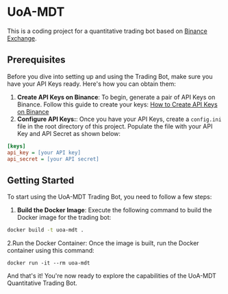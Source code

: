 # UoA-MDT

This is a coding project for a quantitative trading bot based on [Binance Exchange](https://www.binance.com/en).

## Prerequisites
Before you dive into setting up and using the Trading Bot, make sure you have your API Keys ready. Here's how you can obtain them:
1. **Create API Keys on Binance**: To begin, generate a pair of API Keys on Binance. Follow this guide to create your keys: [How to Create API Keys on Binance](https://www.binancezh.top/en/support/faq/how-to-create-api-keys-on-binance-360002502072)
2. **Configure API Keys:**: Once you have your API Keys, create a `config.ini` file in the root directory of this project. Populate the file with your API Key and API Secret as shown below:
```ini
[keys]
api_key = [your API key]
api_secret = [your API secret]
```
## Getting Started

To start using the UoA-MDT Trading Bot, you need to follow a few steps:

1. **Build the Docker Image**: Execute the following command to build the Docker image for the trading bot:
```bash
docker build -t uoa-mdt .
```
2.Run the Docker Container: Once the image is built, run the Docker container using this command:
```
docker run -it --rm uoa-mdt
```
And that's it! You're now ready to explore the capabilities of the UoA-MDT Quantitative Trading Bot.
